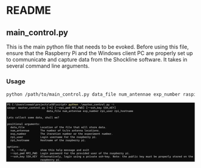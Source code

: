# README

## main\_control.py

This is the main python file that needs to be evoked. Before using this file, ensure that the Raspberry Pi and the Windows client PC are properly set up to communicate and capture data from the Shockline software. It takes in several command line arguments.&#x20;

### Usage

```bash
python /path/to/main_control.py data_file num_antennae exp_number raspi_user raspi_hostname --raspi_pwd --raspi_key
```

![Screenshot](script\images\script_help.PNG)

